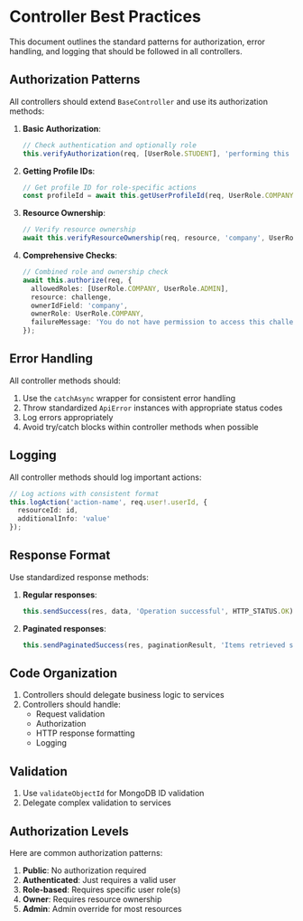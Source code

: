 # Controller Best Practices

This document outlines the standard patterns for authorization, error handling, and logging that should be followed in all controllers.

## Authorization Patterns

All controllers should extend `BaseController` and use its authorization methods:

1. **Basic Authorization**:
   ```typescript
   // Check authentication and optionally role
   this.verifyAuthorization(req, [UserRole.STUDENT], 'performing this action');
   ```

2. **Getting Profile IDs**:
   ```typescript
   // Get profile ID for role-specific actions
   const profileId = await this.getUserProfileId(req, UserRole.COMPANY);
   ```

3. **Resource Ownership**:
   ```typescript
   // Verify resource ownership
   await this.verifyResourceOwnership(req, resource, 'company', UserRole.COMPANY);
   ```

4. **Comprehensive Checks**:
   ```typescript
   // Combined role and ownership check
   await this.authorize(req, {
     allowedRoles: [UserRole.COMPANY, UserRole.ADMIN],
     resource: challenge,
     ownerIdField: 'company',
     ownerRole: UserRole.COMPANY,
     failureMessage: 'You do not have permission to access this challenge'
   });
   ```

## Error Handling

All controller methods should:

1. Use the `catchAsync` wrapper for consistent error handling
2. Throw standardized `ApiError` instances with appropriate status codes
3. Log errors appropriately
4. Avoid try/catch blocks within controller methods when possible

## Logging

All controller methods should log important actions:

```typescript
// Log actions with consistent format
this.logAction('action-name', req.user!.userId, {
  resourceId: id,
  additionalInfo: 'value'
});
```

## Response Format

Use standardized response methods:

1. **Regular responses**:
   ```typescript
   this.sendSuccess(res, data, 'Operation successful', HTTP_STATUS.OK);
   ```

2. **Paginated responses**:
   ```typescript
   this.sendPaginatedSuccess(res, paginationResult, 'Items retrieved successfully');
   ```

## Code Organization

1. Controllers should delegate business logic to services
2. Controllers should handle:
   - Request validation
   - Authorization
   - HTTP response formatting
   - Logging

## Validation

1. Use `validateObjectId` for MongoDB ID validation
2. Delegate complex validation to services

## Authorization Levels

Here are common authorization patterns:

1. **Public**: No authorization required
2. **Authenticated**: Just requires a valid user
3. **Role-based**: Requires specific user role(s)
4. **Owner**: Requires resource ownership
5. **Admin**: Admin override for most resources 